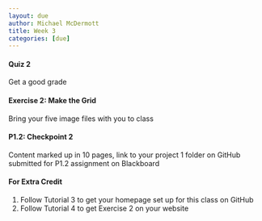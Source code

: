 ```yaml
---
layout: due
author: Michael McDermott
title: Week 3
categories: [due]
---
```


#### Quiz 2
Get a good grade

#### Exercise 2: Make the Grid
Bring your five image files with you to class

#### P1.2: Checkpoint 2
Content marked up in 10 pages, link to your project 1 folder on GitHub submitted for P1.2 assignment on Blackboard

#### For Extra Credit
1. Follow Tutorial 3 to get your homepage set up for this class on GitHub
2. Follow Tutorial 4 to get Exercise 2 on your website
